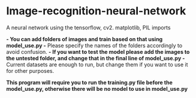# Image-recognition-neural-network
A neural network using the tensorflow, cv2. matplotlib, PIL imports

**- You can add folders of images and train based on that using model_use.py -**
Please specify the names of the folders accordingly to avoid confusion.
**- If you want to test the model please add the images to the untested folder, and change that in the final line of model_use.py -**
Current datasets are enough to run, but change them if you want to use it for other purposes.

**This program will require you to run the training.py file before the model_use.py, otherwise there will be no model to use in model_use.py**
